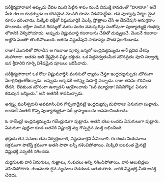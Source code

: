 ﻿పరీక్షిన్మహారాజా! అప్పుడు దేవల ముని పెట్టిన శాపం నుండి విముక్తి కావడంతో “హూహూ” అనే పేరు గల ఆ గంధర్వుడు ఆ కఠినమైన మొసలి రూపం విడిచిపెట్టేడు. తన పూర్వపు నిర్మల మైన రూపం ధరించాడు. మిక్కిలి భక్తితో విష్ణుమూర్తికి మొక్కి స్తోత్రాలు చేసి ఆ దేవదేవుని అనుగ్రహం పొందాడు. భక్తిగా వంచిన శిరస్శుతో మరల మరల నమస్కరిస్తు సంతోషంగా పుణ్యాత్ముడై గంధర్వ లోకానికి వెళ్ళిపోయాడు. అప్పుడు విష్ణుమూర్తి గజరాజును చేతితో దువ్వుటచే. వెంటనే గజరాజు అఙ్ఞాన మంతా తొలగిపోయింది. అతను విష్ణుదేవుని సారూప్యం పొంది ప్రకాశించాడు. 

రాజా! మొసలితో పోరాడిన ఆ గజరాజు పూర్వ జన్మలో ఇంద్రద్యుమ్నుడు అనే ద్రవిడ దేశపు మహారాజు. అతడు అతి శ్రేష్ఠమైన విష్ణు భక్తుడు. ఒక పెద్దపర్వతంమీద మౌనవ్రతం పూని సర్వాత్మ ఐన శ్రీహరిని గూర్చి విశేషమైన పూజలు జరిపేవాడు. 

పరీక్షిన్మహారాజా! ఒక రోజు విష్ణుమూర్తిని మనసులో ధ్యానం చేస్తూ ఇంద్రద్యుమ్నుడు మౌనంగా ఏకాగ్రచిత్తంతోఉన్నాడు. అప్పుడు అక్కడకి అగస్త్య మహర్షి వచ్చాడు. రాజు తనను గౌరవించ లేదని. లేవకుండ మౌనంగా ఉన్నాడని ఆగ్రహించాడు “ఓరీ మూర్ఖుడా! పిసినిగొట్టు! ఏనుగు కడుపున జన్మించు.” అని అతనికి శాపమిచ్చాడు. 

అగస్త్య మునీశ్వరుని అవమానించిన గొప్పవాడైనట్టి ఇంద్రద్యుమ్న మహారాజు ఏనుగుగా పుట్టాడు. అందుకే ఎంతటి గొప్ప పుణ్యాత్ములైనా సరే బ్రాహ్మణులను అవమానించరాదు. 

ఓ రాజేంద్ర! ఇంద్రద్యుమ్నుడు గజేంద్రుడుగా పుట్టాడు. అతని భటు లందరు ఏనుగులుగా పుట్టారు. ఏనుగుగా పుట్టినా కూడ అతనికి విష్ణుభక్తి వల్ల గొప్పదైన ముక్తి లభించింది. 

భక్తుడు తన పనులు తను నిర్వర్తించాలి, విష్ణుమూర్తిని సేవించాలి. ఈ రెండు నియమాలు సక్రమంగా పాటిస్తే క్రమంగా అతని పాపా లన్నీ నశించిపోతాయి. మిక్కిలి బలవంత మైనట్టి విష్ణుభక్తి ఎప్పటికి నశించదు. 

దుర్జనులకు వారి ఏనుగులు, గుఱ్ఱాలు, సంపదలు అన్ని నశించిపోతాయి. వారి ఆలుబిడ్డలు నశించిపోతారు. గుణవంతు లైన సజ్జనులు చెడకుండ బతుకుతారు. వారికి విష్ణుభక్తి మీది ఆసక్తి చెడదు. 

